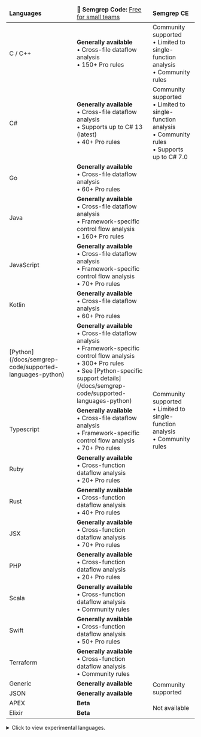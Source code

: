 <!-- Ensure that the values in the code table match that of _supported-languages-table.mdx -->
<!-- Arranged by feature completeness then alphabetically -->

<div class="language-support-table">

<table>
    <thead><tr>
        <td><strong>Languages</strong></td>
        <td><strong>🚀 Semgrep Code:</strong> <a href="">Free for small teams</a></td>
        <td><strong>Semgrep CE</strong></td>
    </tr></thead>
    <tbody>
    <tr>
      <td>C / C++</td>
      <td><strong>Generally available</strong><br />
         • Cross-file dataflow analysis<br />
         • 150+ Pro rules </td>
      <td> Community supported <br />
         • Limited to single-function analysis<br />
         • Community rules </td>
    </tr>
    <tr>
      <td>C#</td>
      <td><strong>Generally available </strong><br />
         • Cross-file dataflow analysis<br />
         • Supports up to C# 13 (latest)<br />
         • 40+ Pro rules </td>
      <td> Community supported <br />
         • Limited to single-function analysis<br />
         • Community rules <br />
         • Supports up to C# 7.0</td>
    </tr>
    <tr>
      <td>Go</td>
      <td><strong>Generally available</strong><br />
         • Cross-file dataflow analysis<br />
         • 60+ Pro rules </td>
      <td rowspan='13'> Community supported <br />
         • Limited to single-function analysis<br />
         • Community rules </td>
    </tr>
    <tr>
      <td>Java</td>
      <td><strong>Generally available</strong><br />
         • Cross-file dataflow analysis<br />
         • Framework-specific control flow analysis<br />
         • 160+ Pro rules </td>
    </tr>
    <tr>
      <td>JavaScript</td>
      <td><strong>Generally available</strong><br />
         • Cross-file dataflow analysis<br />
         • Framework-specific control flow analysis<br />
         • 70+ Pro rules</td>
    </tr>
    <tr>
      <td>Kotlin</td>
      <td><strong>Generally available </strong><br />
         • Cross-file dataflow analysis<br />
         • 60+ Pro rules</td>
    </tr>
    <tr>
      <td>[Python](/docs/semgrep-code/supported-languages-python)</td>
      <td><strong>Generally available</strong><br />
         • Cross-file dataflow analysis<br />
         • Framework-specific control flow analysis<br />
         • 300+ Pro rules<br />
         • See [Python-specific support details](/docs/semgrep-code/supported-languages-python)</td>
    </tr>
    <tr>
      <td>Typescript</td>
      <td><strong>Generally available </strong><br />
         • Cross-file dataflow analysis<br />
         • Framework-specific control flow analysis<br />
         • 70+ Pro rules</td>
    </tr>
    <tr>
      <td>Ruby</td>
      <td><strong>Generally available </strong><br />
         • Cross-function dataflow analysis<br />
         • 20+ Pro rules</td>
    </tr>
     <tr>
      <td>Rust</td>
      <td><strong>Generally available </strong><br />
         • Cross-function dataflow analysis<br />
         • 40+ Pro rules</td>
    </tr>
    <tr>
      <td>JSX</td>
      <td><strong>Generally available </strong><br />
         • Cross-function dataflow analysis<br />
         • 70+ Pro rules</td>
    </tr>
    <tr>
      <td>PHP</td>
      <td><strong>Generally available </strong><br />
         • Cross-function dataflow analysis<br />
         • 20+ Pro rules</td>
    </tr>
     <tr>
      <td>Scala</td>
      <td><strong>Generally available </strong><br />
         • Cross-function dataflow analysis<br />
         • Community rules</td>
    </tr>
    <tr>
      <td>Swift</td>
      <td><strong>Generally available </strong><br />
         • Cross-function dataflow analysis<br />
         • 50+ Pro rules</td>
    </tr>
    <tr>
      <td>Terraform</td>
      <td><strong>Generally available</strong><br />
         • Cross-function dataflow analysis<br />
         • Community rules</td>
    </tr>
    <tr>
      <td>Generic</td>
      <td><strong>Generally available </strong></td>
      <td rowspan='2'>Community supported</td>
    </tr>
    <tr>
      <td>JSON</td>
      <td><strong>Generally available </strong></td>
    </tr>
    <tr>
      <td>APEX</td>
      <td><strong>Beta</strong></td>
      <td rowspan='2'>Not available</td>
    </tr>
    <tr>
      <td>Elixir</td>
      <td><strong>Beta</strong></td>
    </tr>
   </tbody>
</table>


<details>
 <summary>Click to view experimental languages.</summary>
- Bash
- Cairo
- Circom
- Clojure
- Dart
- Dockerfile
- Hack
- HTML
- Jsonnet
- Julia
- Lisp
- Lua
- Move on Aptos
- Move on Sui
- OCaml
- R
- Scheme
- Solidity
- YAML
- XML
</details>

</div>

<!--  For readability, please keep each column in alphabetical order. -->
